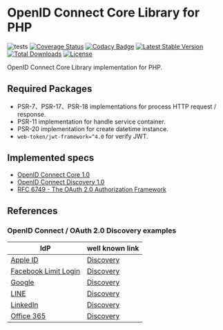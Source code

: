 # OpenID Connect Core Library for PHP

![tests](https://github.com/oidcphp/core/workflows/tests/badge.svg)
[![Coverage Status](https://codecov.io/gh/oidcphp/core/branch/master/graph/badge.svg)](https://codecov.io/gh/oidcphp/core)
[![Codacy Badge](https://app.codacy.com/project/badge/Grade/47f59c13758f494fae2522b2fc15cb1b)](https://www.codacy.com/gh/oidcphp/core/dashboard)
[![Latest Stable Version](https://poser.pugx.org/oidc/core/v/stable)](https://packagist.org/packages/oidc/core)
[![Total Downloads](https://poser.pugx.org/oidc/core/d/total.svg)](https://packagist.org/packages/oidc/core)
[![License](https://img.shields.io/badge/license-MIT-brightgreen.svg)](https://github.com/oidcphp/core/blob/master/LICENSE)

OpenID Connect Core Library implementation for PHP.

## Required Packages

* PSR-7、PSR-17、PSR-18 implementations for process HTTP request / response.
* PSR-11 implementation for handle service container.
* PSR-20 implementation for create datetime instance.
* `web-token/jwt-framework=^4.0` for verify JWT.

## Implemented specs

* [OpenID Connect Core 1.0](https://openid.net/specs/openid-connect-core-1_0.html)
* [OpenID Connect Discovery 1.0](https://openid.net/specs/openid-connect-discovery-1_0.html)
* [RFC 6749 - The OAuth 2.0 Authorization Framework](https://tools.ietf.org/html/rfc6749)

## References

### OpenID Connect / OAuth 2.0 Discovery examples

| IdP | well known link |
| --- | --- |
| [Apple ID](https://developer.apple.com/sign-in-with-apple/) | [Discovery](https://appleid.apple.com/.well-known/openid-configuration) |
| [Facebook Limit Login](https://developers.facebook.com/docs/facebook-login/limited-login/token/) | [Discovery](https://www.facebook.com/.well-known/openid-configuration/) |
| [Google](https://developers.google.com/identity/protocols/OpenIDConnect) | [Discovery](https://accounts.google.com/.well-known/openid-configuration) |
| [LINE](https://developers.line.biz/en/docs/line-login/web/integrate-line-login/) | [Discovery](https://access.line.me/.well-known/openid-configuration) |
| [LinkedIn](https://www.linkedin.com/) | [Discovery](https://www.linkedin.com/oauth/.well-known/openid-configuration) |
| [Office 365](https://www.office.com/) | [Discovery](https://login.microsoftonline.com/common/.well-known/openid-configuration) |
